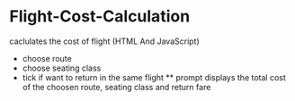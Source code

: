 # Flight-Cost-Calculation
caclulates the cost of flight (HTML And JavaScript)
* choose route
* choose seating class
* tick if want to return in the same flight
** prompt displays the total cost of the choosen route, seating class and return fare
